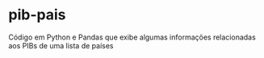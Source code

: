 # pib-pais
 Código em Python e Pandas que exibe algumas informações relacionadas aos PIBs de uma lista de países

